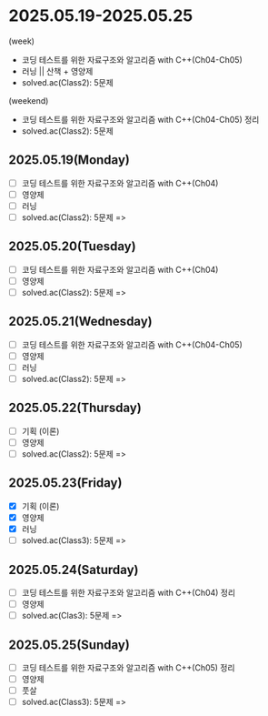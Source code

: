 # 2025.05.19-2025.05.25
(week)
- 코딩 테스트를 위한 자료구조와 알고리즘 with C++(Ch04-Ch05)
- 러닝 || 산책 + 영양제
- solved.ac(Class2): 5문제

(weekend)
- 코딩 테스트를 위한 자료구조와 알고리즘 with C++(Ch04-Ch05) 정리
- solved.ac(Class2): 5문제


## 2025.05.19(Monday)
- [ ] 코딩 테스트를 위한 자료구조와 알고리즘 with C++(Ch04)
- [ ] 영양제
- [ ] 러닝
- [ ] solved.ac(Class2): 5문제
=> 

## 2025.05.20(Tuesday)
- [ ] 코딩 테스트를 위한 자료구조와 알고리즘 with C++(Ch04)
- [ ] 영양제
- [ ] solved.ac(Class2): 5문제
=> 

## 2025.05.21(Wednesday)
- [ ] 코딩 테스트를 위한 자료구조와 알고리즘 with C++(Ch04-Ch05)
- [ ] 영양제
- [ ] 러닝
- [ ] solved.ac(Class2): 5문제
=> 

## 2025.05.22(Thursday)
- [ ] 기획 (이론)
- [ ] 영양제
- [ ] solved.ac(Class2): 5문제
=> 

## 2025.05.23(Friday)
- [X] 기획 (이론)
- [X] 영양제
- [X] 러닝
- [ ] solved.ac(Class3): 5문제
=> 

## 2025.05.24(Saturday)
- [ ] 코딩 테스트를 위한 자료구조와 알고리즘 with C++(Ch04) 정리
- [ ] 영양제
- [ ] solved.ac(Clas3): 5문제
=> 

## 2025.05.25(Sunday)
- [ ] 코딩 테스트를 위한 자료구조와 알고리즘 with C++(Ch05) 정리
- [ ] 영양제
- [ ] 풋살
- [ ] solved.ac(Class3): 5문제
=> 
